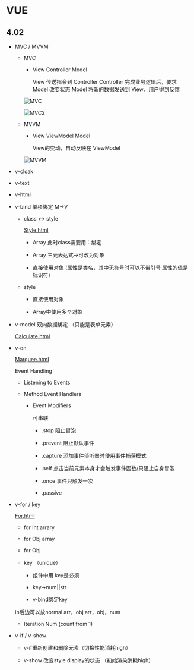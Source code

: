 # VUE

## 4.02

- MVC / MVVM

  - MVC
  
    - View Controller Model

      View 传送指令到 Controller
      Controller 完成业务逻辑后，要求 Model 改变状态
      Model 将新的数据发送到 View，用户得到反馈

    ![MVC](https://www.ruanyifeng.com/blogimg/asset/2015/bg2015020106.png)

    ![MVC2](https://www.ruanyifeng.com/blogimg/asset/2015/bg2015020107.png)

  - MVVM

    - View ViewModel Model

      View的变动，自动反映在 ViewModel

    ![MVVM](https://www.ruanyifeng.com/blogimg/asset/2015/bg2015020110.png)

- v-cloak

- v-text

- v-html

- v-bind 单项绑定 M->V

  - class <-> style

    [Style.html](Style.html)

    - Array  此时class需要用：绑定

    - Array 三元表达式->可改为对象

    - 直接使用对象 (属性是类名，其中无符号时可以不带引号 属性的值是标识符)

  - style

    - 直接使用对象

    - Array中使用多个对象

- v-model 双向数据绑定 （只能是表单元素）

  [Calculate.html](Calculate.html)

- v-on

  [Marquee.html](Marquee.html)

  Event Handling

  - Listening to Events

  - Method Event Handlers

    - Event Modifiers

      可串联

      - .stop 阻止冒泡

      - .prevent 阻止默认事件

      - .capture 添加事件侦听器时使用事件捕获模式

      - .self 点击当前元素本身才会触发事件函数/只阻止自身冒泡

      - .once 事件只触发一次

      - .passive

- v-for / key

  [For.html](For.html)

  - for Int arrary

  - for Obj array

  - for Obj

  - key （unique）

    - 组件中用 key是必须

    - key->num||str

    - v-bind绑定key

  in后边可以放normal arr，obj arr，obj，num

  - Iteration Num (count from 1)

- v-if / v-show

  - v-if重新创建和删除元素（切换性能消耗high）

  - v-show 改变style display的状态 （初始渲染消耗high）

